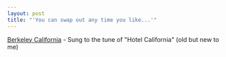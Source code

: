 ```yaml
---
layout: post
title: "'You can swap out any time you like...'"
---
```




<a href="http://www.plig.net/things/berkeley.html">Berkeley California</a> - Sung to the tune of "Hotel California" (old but new to me)


